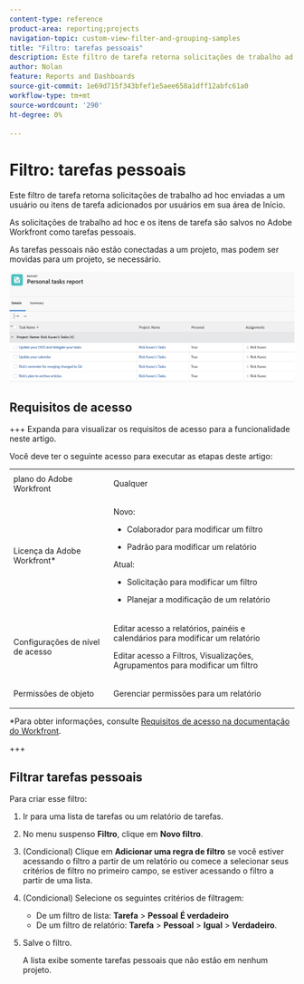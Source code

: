 ```yaml
---
content-type: reference
product-area: reporting;projects
navigation-topic: custom-view-filter-and-grouping-samples
title: "Filtro: tarefas pessoais"
description: Este filtro de tarefa retorna solicitações de trabalho ad hoc enviadas a um usuário ou itens de tarefa adicionados por usuários em sua área de Início. As tarefas pessoais não estão conectadas a um projeto, mas podem ser movidas para um projeto, se necessário.
author: Nolan
feature: Reports and Dashboards
source-git-commit: 1e69d715f343bfef1e5aee658a1dff12abfc61a0
workflow-type: tm+mt
source-wordcount: '290'
ht-degree: 0%

---
```


# Filtro: tarefas pessoais

<!--Audited: 10/2024-->

Este filtro de tarefa retorna solicitações de trabalho ad hoc enviadas a um usuário ou itens de tarefa adicionados por usuários em sua área de Início.

As solicitações de trabalho ad hoc e os itens de tarefa são salvos no Adobe Workfront como tarefas pessoais.

As tarefas pessoais não estão conectadas a um projeto, mas podem ser movidas para um projeto, se necessário.

![](assets/personal-tasks-report.png)

## Requisitos de acesso

+++ Expanda para visualizar os requisitos de acesso para a funcionalidade neste artigo.

Você deve ter o seguinte acesso para executar as etapas deste artigo:

<table style="table-layout:auto"> 
 <col> 
 <col> 
 <tbody> 
  <tr> 
   <td role="rowheader">plano do Adobe Workfront</td> 
   <td> <p>Qualquer</p> </td> 
  </tr> 
  <tr> 
   <td role="rowheader">Licença da Adobe Workfront*</td> 
   <td> 
    <p>Novo:</p>
   <ul><li><p>Colaborador para modificar um filtro </p></li>
   <li><p>Padrão para modificar um relatório</p></li> </ul>

<p>Atual:</p>
   <ul><li><p>Solicitação para modificar um filtro </p></li>
   <li><p>Planejar a modificação de um relatório</p></li> </ul></td> 
  </tr> 
  <tr> 
   <td role="rowheader">Configurações de nível de acesso</td> 
   <td> <p>Editar acesso a relatórios, painéis e calendários para modificar um relatório</p> <p>Editar acesso a Filtros, Visualizações, Agrupamentos para modificar um filtro</p> </td> 
  </tr> 
  <tr> 
   <td role="rowheader">Permissões de objeto</td> 
   <td> <p>Gerenciar permissões para um relatório</p>  </td> 
  </tr> 
 </tbody> 
</table>

*Para obter informações, consulte [Requisitos de acesso na documentação do Workfront](/help/quicksilver/administration-and-setup/add-users/access-levels-and-object-permissions/access-level-requirements-in-documentation.md).

+++

## Filtrar tarefas pessoais

Para criar esse filtro:

1. Ir para uma lista de tarefas ou um relatório de tarefas.
1. No menu suspenso **Filtro**, clique em **Novo filtro**.
1. (Condicional) Clique em **Adicionar uma regra de filtro** se você estiver acessando o filtro a partir de um relatório ou comece a selecionar seus critérios de filtro no primeiro campo, se estiver acessando o filtro a partir de uma lista.
1. (Condicional) Selecione os seguintes critérios de filtragem:

   * De um filtro de lista: **Tarefa** > **Pessoal** **É verdadeiro**
   * De um filtro de relatório: **Tarefa** > **Pessoal** > **Igual** > **Verdadeiro**.
1. Salve o filtro.

   A lista exibe somente tarefas pessoais que não estão em nenhum projeto.

